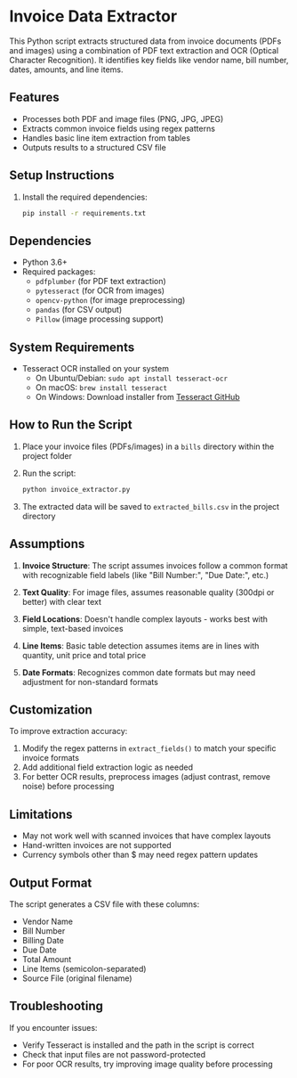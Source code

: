 # Invoice Data Extractor

This Python script extracts structured data from invoice documents (PDFs and images) using a combination of PDF text extraction and OCR (Optical Character Recognition). It identifies key fields like vendor name, bill number, dates, amounts, and line items.

## Features

- Processes both PDF and image files (PNG, JPG, JPEG)
- Extracts common invoice fields using regex patterns
- Handles basic line item extraction from tables
- Outputs results to a structured CSV file

## Setup Instructions


1. Install the required dependencies:
   ```bash
   pip install -r requirements.txt
   ```

## Dependencies

- Python 3.6+
- Required packages:
  - `pdfplumber` (for PDF text extraction)
  - `pytesseract` (for OCR from images)
  - `opencv-python` (for image preprocessing)
  - `pandas` (for CSV output)
  - `Pillow` (image processing support)

## System Requirements

- Tesseract OCR installed on your system
  - On Ubuntu/Debian: `sudo apt install tesseract-ocr`
  - On macOS: `brew install tesseract`
  - On Windows: Download installer from [Tesseract GitHub](https://github.com/UB-Mannheim/tesseract/wiki)

## How to Run the Script

1. Place your invoice files (PDFs/images) in a `bills` directory within the project folder

2. Run the script:
   ```bash
   python invoice_extractor.py
   ```

3. The extracted data will be saved to `extracted_bills.csv` in the project directory

## Assumptions

1. **Invoice Structure**: The script assumes invoices follow a common format with recognizable field labels (like "Bill Number:", "Due Date:", etc.)

2. **Text Quality**: For image files, assumes reasonable quality (300dpi or better) with clear text

3. **Field Locations**: Doesn't handle complex layouts - works best with simple, text-based invoices

4. **Line Items**: Basic table detection assumes items are in lines with quantity, unit price and total price

5. **Date Formats**: Recognizes common date formats but may need adjustment for non-standard formats

## Customization

To improve extraction accuracy:

1. Modify the regex patterns in `extract_fields()` to match your specific invoice formats
2. Add additional field extraction logic as needed
3. For better OCR results, preprocess images (adjust contrast, remove noise) before processing

## Limitations

- May not work well with scanned invoices that have complex layouts
- Hand-written invoices are not supported
- Currency symbols other than $ may need regex pattern updates

## Output Format

The script generates a CSV file with these columns:
- Vendor Name
- Bill Number
- Billing Date
- Due Date
- Total Amount
- Line Items (semicolon-separated)
- Source File (original filename)

## Troubleshooting

If you encounter issues:
- Verify Tesseract is installed and the path in the script is correct
- Check that input files are not password-protected
- For poor OCR results, try improving image quality before processing